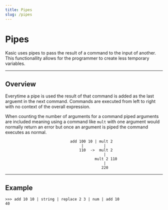 ```yaml
---
title: Pipes
slug: /pipes
---
```


# Pipes
Kasic uses pipes to pass the result of a command to the input of another. This functionallity allows for the programmer to create less temporary variables.  

---
## Overview
Everytime a pipe is used the result of that command is added as the last arguemt in the next command. Commands are executed from left to right with no context of the overall expression. 

When counting the number of arguments for a command piped arguments are included meaning using a command like `mult` with one argument would normally return an error but once an argument is piped the command executes as normal.
```
                             add 100 10 | mult 2
                                  |         |
                                 110  ->  mult 2
                                            |
                                        mult 2 110
                                            |
                                           220
```
---
## Example
```
>>> add 10 10 | string | replace 2 3 | num | add 10
40
```